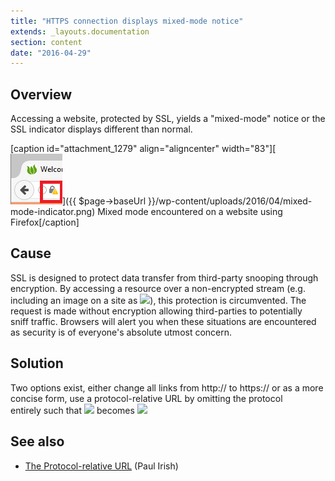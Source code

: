 ```yaml
---
title: "HTTPS connection displays mixed-mode notice"
extends: _layouts.documentation
section: content
date: "2016-04-29"
---
```


## Overview

Accessing a website, protected by SSL, yields a "mixed-mode" notice or the SSL indicator displays different than normal.

\[caption id="attachment\_1279" align="aligncenter" width="83"\][![mixed-mode-indicator](images/mixed-mode-indicator.png)]({{ $page->baseUrl }}/wp-content/uploads/2016/04/mixed-mode-indicator.png) Mixed mode encountered on a website using Firefox\[/caption\]

## Cause

SSL is designed to protect data transfer from third-party snooping through encryption. By accessing a resource over a non-encrypted stream (e.g. including an image on a site as _<img src="http://mysite.com/img.jpg" />_), this protection is circumvented. The request is made without encryption allowing third-parties to potentially sniff traffic. Browsers will alert you when these situations are encountered as security is of everyone's absolute utmost concern.

## Solution

Two options exist, either change all links from http:// to https:// or as a more concise form, use a protocol-relative URL by omitting the protocol entirely such that <img src="http://mysite.com/img.jpg" /> becomes <img src="//mysite.com/img.jpg" />

## See also

- [The Protocol-relative URL](http://www.paulirish.com/2010/the-protocol-relative-url/) (Paul Irish)
